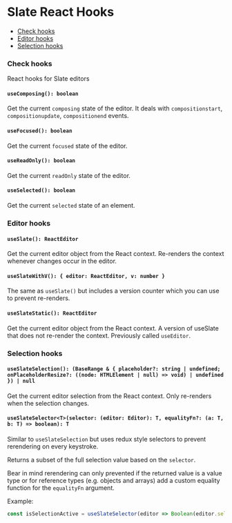 # Slate React Hooks

- [Check hooks](hooks.md#check-hooks)
- [Editor hooks](hooks.md#editor-hooks)
- [Selection hooks](hooks.md#selection-hooks)

### Check hooks

React hooks for Slate editors

#### `useComposing(): boolean`

Get the current `composing` state of the editor. It deals with `compositionstart`, `compositionupdate`, `compositionend` events.

#### `useFocused(): boolean`

Get the current `focused` state of the editor.

#### `useReadOnly(): boolean`

Get the current `readOnly` state of the editor.

#### `useSelected(): boolean`

Get the current `selected` state of an element.

### Editor hooks

#### `useSlate(): ReactEditor`

Get the current editor object from the React context. Re-renders the context whenever changes occur in the editor.

#### `useSlateWithV(): { editor: ReactEditor, v: number }`

The same as `useSlate()` but includes a version counter which you can use to prevent re-renders.

#### `useSlateStatic(): ReactEditor`

Get the current editor object from the React context. A version of useSlate that does not re-render the context. Previously called `useEditor`.

### Selection hooks

#### `useSlateSelection(): (BaseRange & { placeholder?: string | undefined; onPlaceholderResize?: ((node: HTMLElement | null) => void) | undefined }) | null`

Get the current editor selection from the React context. Only re-renders when the selection changes.

#### `useSlateSelector<T>(selector: (editor: Editor): T, equalityFn?: (a: T, b: T) => boolean): T`

Similar to `useSlateSelection` but uses redux style selectors to prevent rerendering on every keystroke.

Returns a subset of the full selection value based on the `selector`.

Bear in mind rerendering can only prevented if the returned value is a value type or for reference types (e.g. objects and arrays) add a custom equality function for the `equalityFn` argument.

Example:

```typescript
const isSelectionActive = useSlateSelector(editor => Boolean(editor.selection))
```
